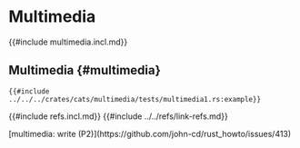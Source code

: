 # Multimedia

{{#include multimedia.incl.md}}

## Multimedia {#multimedia}

```rust,editable
{{#include ../../../crates/cats/multimedia/tests/multimedia1.rs:example}}
```

{{#include refs.incl.md}}
{{#include ../../refs/link-refs.md}}

<div class="hidden">
[multimedia: write (P2)](https://github.com/john-cd/rust_howto/issues/413)
</div>
